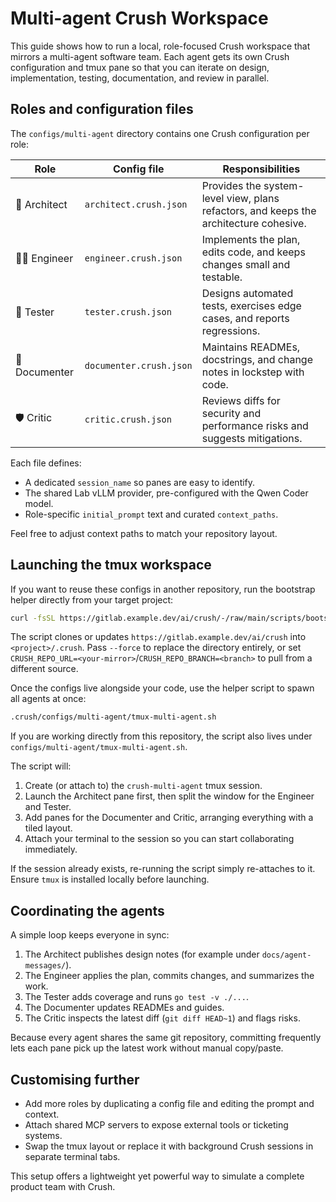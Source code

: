 # Multi-agent Crush Workspace

This guide shows how to run a local, role-focused Crush workspace that mirrors a multi-agent software team. Each agent gets its own Crush configuration and tmux pane so that you can iterate on design, implementation, testing, documentation, and review in parallel.

## Roles and configuration files

The `configs/multi-agent` directory contains one Crush configuration per role:

| Role | Config file | Responsibilities |
| --- | --- | --- |
| 🧭 Architect | `architect.crush.json` | Provides the system-level view, plans refactors, and keeps the architecture cohesive. |
| 🧑‍💻 Engineer | `engineer.crush.json` | Implements the plan, edits code, and keeps changes small and testable. |
| 🧪 Tester | `tester.crush.json` | Designs automated tests, exercises edge cases, and reports regressions. |
| 🧾 Documenter | `documenter.crush.json` | Maintains READMEs, docstrings, and change notes in lockstep with code. |
| 🛡️ Critic | `critic.crush.json` | Reviews diffs for security and performance risks and suggests mitigations. |

Each file defines:

- A dedicated `session_name` so panes are easy to identify.
- The shared Lab vLLM provider, pre-configured with the Qwen Coder model.
- Role-specific `initial_prompt` text and curated `context_paths`.

Feel free to adjust context paths to match your repository layout.

## Launching the tmux workspace

If you want to reuse these configs in another repository, run the bootstrap helper directly from your target project:

```bash
curl -fsSL https://gitlab.example.dev/ai/crush/-/raw/main/scripts/bootstrap-crush-project.sh | bash
```

The script clones or updates `https://gitlab.example.dev/ai/crush` into `<project>/.crush`. Pass `--force` to replace the directory entirely, or set `CRUSH_REPO_URL=<your-mirror>`/`CRUSH_REPO_BRANCH=<branch>` to pull from a different source.

Once the configs live alongside your code, use the helper script to spawn all agents at once:

```bash
.crush/configs/multi-agent/tmux-multi-agent.sh
```

If you are working directly from this repository, the script also lives under `configs/multi-agent/tmux-multi-agent.sh`.

The script will:

1. Create (or attach to) the `crush-multi-agent` tmux session.
2. Launch the Architect pane first, then split the window for the Engineer and Tester.
3. Add panes for the Documenter and Critic, arranging everything with a tiled layout.
4. Attach your terminal to the session so you can start collaborating immediately.

If the session already exists, re-running the script simply re-attaches to it. Ensure `tmux` is installed locally before launching.

## Coordinating the agents

A simple loop keeps everyone in sync:

1. The Architect publishes design notes (for example under `docs/agent-messages/`).
2. The Engineer applies the plan, commits changes, and summarizes the work.
3. The Tester adds coverage and runs `go test -v ./...`.
4. The Documenter updates READMEs and guides.
5. The Critic inspects the latest diff (`git diff HEAD~1`) and flags risks.

Because every agent shares the same git repository, committing frequently lets each pane pick up the latest work without manual copy/paste.

## Customising further

- Add more roles by duplicating a config file and editing the prompt and context.
- Attach shared MCP servers to expose external tools or ticketing systems.
- Swap the tmux layout or replace it with background Crush sessions in separate terminal tabs.

This setup offers a lightweight yet powerful way to simulate a complete product team with Crush.
